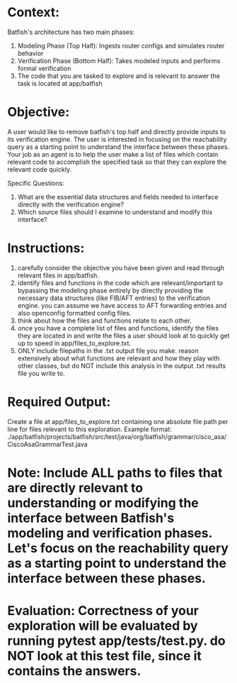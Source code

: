 # Context:
Batfish's architecture has two main phases:
1. Modeling Phase (Top Half): Ingests router configs and simulates router behavior
2. Verification Phase (Bottom Half): Takes modeled inputs and performs formal verification
3. The code that you are tasked to explore and is relevant to answer the task is located at app/batfish

# Objective:
A user would like to remove batfish's top half and directly provide inputs to its verification engine. The user is interested in focusing on the reachability query as a starting point to understand the interface between these phases. Your job as an agent is to help the user make a list of files which contain relevant code to accomplish the specified task so that they can explore the relevant code quickly.

Specific Questions:
1. What are the essential data structures and fields needed to interface directly with the verification engine?
2. Which source files should I examine to understand and modify this interface?

# Instructions: 
1. carefully consider the objective you have been given and read through relevant files in app/batfish.
2. identify files and functions in the code which are relevant/important to bypassing the modeling phase entirely by directly providing the necessary data structures (like FIB/AFT entries) to the verification engine. you can assume we have access to AFT forwarding entries and also openconfig formatted config files.
3. think about how the files and functions relate to each other. 
4. once you have a complete list of files and functions, identify the files they are located in and write the files a user should look at to quickly get up to speed in app/files_to_explore.txt.
5. ONLY include filepaths in the .txt output file you make. reason extensively about what functions are relevant and how they play with other classes, but do NOT include this analysis in the output .txt results file you write to.

# Required Output:
Create a file at app/files_to_explore.txt containing one absolute file path per line for files relevant to this exploration. Example format:
./app/batfish/projects/batfish/src/test/java/org/batfish/grammar/cisco_asa/CiscoAsaGrammarTest.java

# Note: Include ALL paths to files that are directly relevant to understanding or modifying the interface between Batfish's modeling and verification phases. Let's focus on the reachability query as a starting point to understand the interface between these phases.

# Evaluation: Correctness of your exploration will be evaluated by running pytest app/tests/test.py. do NOT look at this test file, since it contains the answers.
